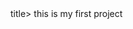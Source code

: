 <html>
<head>
	<title>resume project</title>title>
</head>
<body>
	<hi>
	this is my first project</hi>
</body>
</html>

